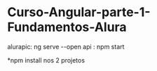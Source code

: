 # Curso-Angular-parte-1-Fundamentos-Alura

alurapic: ng serve --open
api	: npm start

*npm install nos 2 projetos

